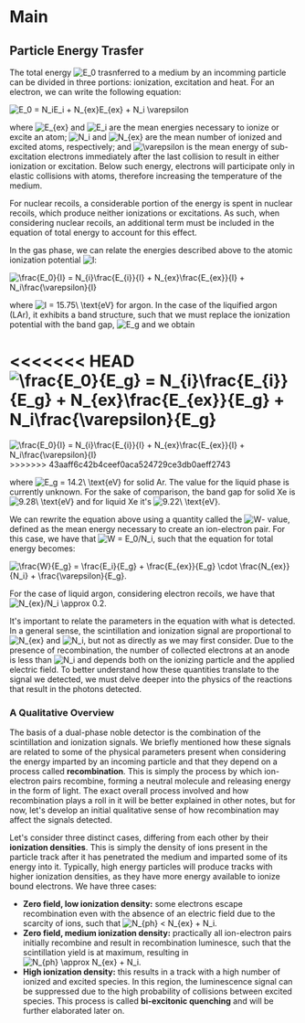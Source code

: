 # Main

## Particle Energy Trasfer

The total energy <img src="https://tex.s2cms.ru/svg/E_0" alt="E_0" /> trasnferred to a medium by an incomming particle can be divided in three portions: ionization, excitation and heat. For an electron, we can write the following equation:

<img src="https://tex.s2cms.ru/svg/E_0%20%3D%20N_iE_i%20%2B%20N_%7Bex%7DE_%7Bex%7D%20%2B%20N_i%20%5Cvarepsilon" alt="E_0 = N_iE_i + N_{ex}E_{ex} + N_i \varepsilon" />

where <img src="https://tex.s2cms.ru/svg/E_%7Bex%7D" alt="E_{ex}" /> and <img src="https://tex.s2cms.ru/svg/E_i" alt="E_i" /> are the mean energies necessary to ionize or excite an atom; <img src="https://tex.s2cms.ru/svg/N_i" alt="N_i" /> and <img src="https://tex.s2cms.ru/svg/N_%7Bex%7D" alt="N_{ex}" /> are the mean number of ionized and excited atoms, respectively; and <img src="https://tex.s2cms.ru/svg/%5Cvarepsilon" alt="\varepsilon" /> is the mean energy of sub-excitation electrons immediately after the last collision to result in either ionization or excitation. Below such energy, electrons will participate only in elastic collisions with atoms, therefore increasing the temperature of the medium.

For nuclear recoils, a considerable portion of the energy is spent in nuclear recoils, which produce neither ionizations or excitations. As such, when considering nuclear recoils, an additional term must be included in the equation of total energy to account for this effect.

In the gas phase, we can relate the energies described above to the atomic ionization potential <img src="https://tex.s2cms.ru/svg/I" alt="I" />:

<img src="https://tex.s2cms.ru/svg/%5Cfrac%7BE_0%7D%7BI%7D%20%3D%20N_%7Bi%7D%5Cfrac%7BE_%7Bi%7D%7D%7BI%7D%20%2B%20N_%7Bex%7D%5Cfrac%7BE_%7Bex%7D%7D%7BI%7D%20%2B%20N_i%5Cfrac%7B%5Cvarepsilon%7D%7BI%7D" alt="\frac{E_0}{I} = N_{i}\frac{E_{i}}{I} + N_{ex}\frac{E_{ex}}{I} + N_i\frac{\varepsilon}{I}" />

where <img src="https://tex.s2cms.ru/svg/I%20%3D%2015.75%5C%20%5Ctext%7BeV%7D" alt="I = 15.75\ \text{eV}" /> for argon. In the case of the liquified argon (LAr), it exhibits a band structure, such that we must replace the ionization potential with the band gap, <img src="https://tex.s2cms.ru/svg/E_g" alt="E_g" /> and we obtain

<<<<<<< HEAD
<img src="https://tex.s2cms.ru/svg/%5Cfrac%7BE_0%7D%7BE_g%7D%20%3D%20N_%7Bi%7D%5Cfrac%7BE_%7Bi%7D%7D%7BE_g%7D%20%2B%20N_%7Bex%7D%5Cfrac%7BE_%7Bex%7D%7D%7BE_g%7D%20%2B%20N_i%5Cfrac%7B%5Cvarepsilon%7D%7BE_g%7D" alt="\frac{E_0}{E_g} = N_{i}\frac{E_{i}}{E_g} + N_{ex}\frac{E_{ex}}{E_g} + N_i\frac{\varepsilon}{E_g}" />
=======
<img src="https://tex.s2cms.ru/svg/%5Cfrac%7BE_0%7D%7BI%7D%20%3D%20N_%7Bi%7D%5Cfrac%7BE_%7Bi%7D%7D%7BI%7D%20%2B%20N_%7Bex%7D%5Cfrac%7BE_%7Bex%7D%7D%7BI%7D%20%2B%20N_i%5Cfrac%7B%5Cvarepsilon%7D%7BI%7D" alt="\frac{E_0}{I} = N_{i}\frac{E_{i}}{I} + N_{ex}\frac{E_{ex}}{I} + N_i\frac{\varepsilon}{I}" /> 
>>>>>>> 43aaff6c42b4ceef0aca524729ce3db0aeff2743

where <img src="https://tex.s2cms.ru/svg/E_g%20%3D%2014.2%5C%20%5Ctext%7BeV%7D" alt="E_g = 14.2\ \text{eV}" /> for solid Ar. The value for the liquid phase is currently unknown. For the sake of comparison, the band gap for solid Xe is <img src="https://tex.s2cms.ru/svg/9.28%5C%20%5Ctext%7BeV%7D" alt="9.28\ \text{eV}" /> and for liquid Xe it's <img src="https://tex.s2cms.ru/svg/9.22%5C%20%5Ctext%7BeV%7D" alt="9.22\ \text{eV}" />.

We can rewrite the equation above using a quantity called the <img src="https://tex.s2cms.ru/svg/W" alt="W" />- value, defined as the mean energy necessary to create an ion-electron pair. For this case, we have that <img src="https://tex.s2cms.ru/svg/W%20%3D%20E_0%2FN_i" alt="W = E_0/N_i" />, such that the equation for total energy becomes:

<img src="https://tex.s2cms.ru/svg/%5Cfrac%7BW%7D%7BE_g%7D%20%3D%20%5Cfrac%7BE_i%7D%7BE_g%7D%20%2B%20%5Cfrac%7BE_%7Bex%7D%7D%7BE_g%7D%20%5Ccdot%20%5Cfrac%7BN_%7Bex%7D%7D%7BN_i%7D%20%2B%20%5Cfrac%7B%5Cvarepsilon%7D%7BE_g%7D.%20" alt="\frac{W}{E_g} = \frac{E_i}{E_g} + \frac{E_{ex}}{E_g} \cdot \frac{N_{ex}}{N_i} + \frac{\varepsilon}{E_g}. " /> 

For the case of liquid argon, considering electron recoils, we have that <img src="https://tex.s2cms.ru/svg/N_%7Bex%7D%2FN_i%20%5Capprox%200.2" alt="N_{ex}/N_i \approx 0.2" />.

It's important to relate the parameters in the equation with what is detected. In a general sense, the scintillation and ionization signal are proportional to <img src="https://tex.s2cms.ru/svg/N_%7Bex%7D" alt="N_{ex}" /> and <img src="https://tex.s2cms.ru/svg/N_i" alt="N_i" />, but not as directly as we may first consider. Due to the presence of recombination, the number of collected electrons at an anode is less than <img src="https://tex.s2cms.ru/svg/N_i" alt="N_i" /> and depends both on the ionizing particle and the applied electric field. To better understand how these quantities translate to the signal we detected, we must delve deeper into the physics of the reactions that result in the photons detected.

### A Qualitative Overview

The basis of a dual-phase noble detector is the combination of the scintillation and ionization signals. We briefly mentioned how these signals are related to some of the physical parameters present when considering the energy imparted by an incoming particle and that they depend on a process called **recombination**. This is simply the process by which ion-electron pairs recombine, forming a neutral molecule and releasing energy in the form of light. The exact overall process involved and how recombination plays a roll in it will be better explained in other notes, but for now, let's develop an initial qualitative sense of how recombination may affect the signals detected.

Let's consider three distinct cases, differing from each other by their **ionization densities**. This is simply the density of ions present in the particle track after it has penetrated the medium and imparted some of its energy into it. Typically, high energy particles will produce tracks with higher ionization densities, as they have more energy available to ionize bound electrons. We have three cases:

* **Zero field, low ionization density:** some electrons escape recombination even with the absence of an electric field due to the scarcity of ions, such that <img src="https://tex.s2cms.ru/svg/N_%7Bph%7D%20%3C%20N_%7Bex%7D%20%2B%20N_i" alt="N_{ph} &lt; N_{ex} + N_i" />.
* **Zero field, medium ionization density:** practically all ion-electron pairs initially recombine and result in recombination luminesce, such that the scintillation yield is at maximum, resulting in <img src="https://tex.s2cms.ru/svg/N_%7Bph%7D%20%5Capprox%20N_%7Bex%7D%20%2B%20N_i" alt="N_{ph} \approx N_{ex} + N_i" />.
* **High ionization density:** this results in a track with a high number of ionized and excited species. In this region, the luminescence signal can be suppressed due to the high probability of collisions between excited species. This process is called **bi-excitonic quenching** and will be further elaborated later on.
